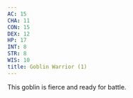 ```yaml
---
AC: 15
CHA: 11
CON: 15
DEX: 12
HP: 17
INT: 8
STR: 8
WIS: 10
title: Goblin Warrior (1)
---
```




This goblin is fierce and ready for battle.